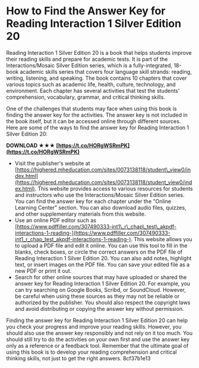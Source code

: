 
 
# How to Find the Answer Key for Reading Interaction 1 Silver Edition 20
 
Reading Interaction 1 Silver Edition 20 is a book that helps students improve their reading skills and prepare for academic tests. It is part of the Interactions/Mosaic Silver Edition series, which is a fully-integrated, 18-book academic skills series that covers four language skill strands: reading, writing, listening, and speaking. The book contains 10 chapters that cover various topics such as academic life, health, culture, technology, and environment. Each chapter has several activities that test the students' comprehension, vocabulary, grammar, and critical thinking skills.
 
One of the challenges that students may face when using this book is finding the answer key for the activities. The answer key is not included in the book itself, but it can be accessed online through different sources. Here are some of the ways to find the answer key for Reading Interaction 1 Silver Edition 20:
 
**DOWNLOAD ★★★ [https://t.co/HORgWSRmPK](https://t.co/HORgWSRmPK)**


 
- Visit the publisher's website at [https://highered.mheducation.com/sites/0073138118/student\_view0/index.html](https://highered.mheducation.com/sites/0073138118/student_view0/index.html). This website provides access to various resources for students and instructors who use the Interactions/Mosaic Silver Edition series. You can find the answer key for each chapter under the "Online Learning Center" section. You can also download audio files, quizzes, and other supplementary materials from this website.
- Use an online PDF editor such as [https://www.pdffiller.com/307490333-int1\_r\_chap\_test\_akpdf-interactions-1-reading-](https://www.pdffiller.com/307490333-int1_r_chap_test_akpdf-interactions-1-reading-). This website allows you to upload a PDF file and edit it online. You can use this tool to fill in the blanks, check boxes, or circle the correct answers on the PDF file of Reading Interaction 1 Silver Edition 20. You can also add notes, highlight text, or insert images on the PDF file. You can save your edited file as a new PDF or print it out.
- Search for other online sources that may have uploaded or shared the answer key for Reading Interaction 1 Silver Edition 20. For example, you can try searching on Google Books, Scribd, or SoundCloud. However, be careful when using these sources as they may not be reliable or authorized by the publisher. You should also respect the copyright laws and avoid distributing or copying the answer key without permission.

Finding the answer key for Reading Interaction 1 Silver Edition 20 can help you check your progress and improve your reading skills. However, you should also use the answer key responsibly and not rely on it too much. You should still try to do the activities on your own first and use the answer key only as a reference or a feedback tool. Remember that the ultimate goal of using this book is to develop your reading comprehension and critical thinking skills, not just to get the right answers.
 8cf37b1e13
 
